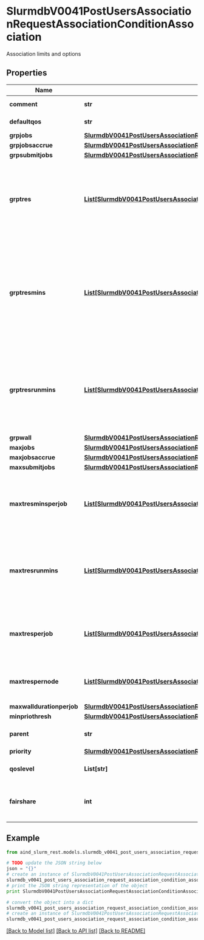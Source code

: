 # SlurmdbV0041PostUsersAssociationRequestAssociationConditionAssociation

Association limits and options

## Properties

Name | Type | Description | Notes
------------ | ------------- | ------------- | -------------
**comment** | **str** | Arbitrary comment | [optional] 
**defaultqos** | **str** | Default QOS | [optional] 
**grpjobs** | [**SlurmdbV0041PostUsersAssociationRequestAssociationConditionAssociationGrpjobs**](SlurmdbV0041PostUsersAssociationRequestAssociationConditionAssociationGrpjobs.md) |  | [optional] 
**grpjobsaccrue** | [**SlurmdbV0041PostUsersAssociationRequestAssociationConditionAssociationGrpjobsaccrue**](SlurmdbV0041PostUsersAssociationRequestAssociationConditionAssociationGrpjobsaccrue.md) |  | [optional] 
**grpsubmitjobs** | [**SlurmdbV0041PostUsersAssociationRequestAssociationConditionAssociationGrpsubmitjobs**](SlurmdbV0041PostUsersAssociationRequestAssociationConditionAssociationGrpsubmitjobs.md) |  | [optional] 
**grptres** | [**List[SlurmdbV0041PostUsersAssociationRequestAssociationConditionAssociationGrptresInner]**](SlurmdbV0041PostUsersAssociationRequestAssociationConditionAssociationGrptresInner.md) | Maximum number of TRES able to be allocated by running jobs in this association and its children | [optional] 
**grptresmins** | [**List[SlurmdbV0041PostUsersAssociationRequestAssociationConditionAssociationGrptresInner]**](SlurmdbV0041PostUsersAssociationRequestAssociationConditionAssociationGrptresInner.md) | Total number of TRES minutes that can possibly be used by past, present and future jobs in this association and its children | [optional] 
**grptresrunmins** | [**List[SlurmdbV0041PostUsersAssociationRequestAssociationConditionAssociationGrptresInner]**](SlurmdbV0041PostUsersAssociationRequestAssociationConditionAssociationGrptresInner.md) | Maximum number of TRES minutes able to be allocated by running jobs in this association and its children | [optional] 
**grpwall** | [**SlurmdbV0041PostUsersAssociationRequestAssociationConditionAssociationGrpwall**](SlurmdbV0041PostUsersAssociationRequestAssociationConditionAssociationGrpwall.md) |  | [optional] 
**maxjobs** | [**SlurmdbV0041PostUsersAssociationRequestAssociationConditionAssociationMaxjobs**](SlurmdbV0041PostUsersAssociationRequestAssociationConditionAssociationMaxjobs.md) |  | [optional] 
**maxjobsaccrue** | [**SlurmdbV0041PostUsersAssociationRequestAssociationConditionAssociationMaxjobsaccrue**](SlurmdbV0041PostUsersAssociationRequestAssociationConditionAssociationMaxjobsaccrue.md) |  | [optional] 
**maxsubmitjobs** | [**SlurmdbV0041PostUsersAssociationRequestAssociationConditionAssociationMaxsubmitjobs**](SlurmdbV0041PostUsersAssociationRequestAssociationConditionAssociationMaxsubmitjobs.md) |  | [optional] 
**maxtresminsperjob** | [**List[SlurmdbV0041PostUsersAssociationRequestAssociationConditionAssociationGrptresInner]**](SlurmdbV0041PostUsersAssociationRequestAssociationConditionAssociationGrptresInner.md) | Maximum number of TRES minutes each job is able to use in this association | [optional] 
**maxtresrunmins** | [**List[SlurmdbV0041PostUsersAssociationRequestAssociationConditionAssociationGrptresInner]**](SlurmdbV0041PostUsersAssociationRequestAssociationConditionAssociationGrptresInner.md) | Maximum number of TRES minutes able to be allocated by running jobs in this association | [optional] 
**maxtresperjob** | [**List[SlurmdbV0041PostUsersAssociationRequestAssociationConditionAssociationGrptresInner]**](SlurmdbV0041PostUsersAssociationRequestAssociationConditionAssociationGrptresInner.md) | Maximum number of TRES each job is able to use in this association | [optional] 
**maxtrespernode** | [**List[SlurmdbV0041PostUsersAssociationRequestAssociationConditionAssociationGrptresInner]**](SlurmdbV0041PostUsersAssociationRequestAssociationConditionAssociationGrptresInner.md) | Maximum number of TRES each node is able to use | [optional] 
**maxwalldurationperjob** | [**SlurmdbV0041PostUsersAssociationRequestAssociationConditionAssociationMaxwalldurationperjob**](SlurmdbV0041PostUsersAssociationRequestAssociationConditionAssociationMaxwalldurationperjob.md) |  | [optional] 
**minpriothresh** | [**SlurmdbV0041PostUsersAssociationRequestAssociationConditionAssociationMinpriothresh**](SlurmdbV0041PostUsersAssociationRequestAssociationConditionAssociationMinpriothresh.md) |  | [optional] 
**parent** | **str** | Name of parent account | [optional] 
**priority** | [**SlurmdbV0041PostUsersAssociationRequestAssociationConditionAssociationPriority**](SlurmdbV0041PostUsersAssociationRequestAssociationConditionAssociationPriority.md) |  | [optional] 
**qoslevel** | **List[str]** | List of available QOS names | [optional] 
**fairshare** | **int** | Allocated shares used for fairshare calculation | [optional] 

## Example

```python
from aind_slurm_rest.models.slurmdb_v0041_post_users_association_request_association_condition_association import SlurmdbV0041PostUsersAssociationRequestAssociationConditionAssociation

# TODO update the JSON string below
json = "{}"
# create an instance of SlurmdbV0041PostUsersAssociationRequestAssociationConditionAssociation from a JSON string
slurmdb_v0041_post_users_association_request_association_condition_association_instance = SlurmdbV0041PostUsersAssociationRequestAssociationConditionAssociation.from_json(json)
# print the JSON string representation of the object
print SlurmdbV0041PostUsersAssociationRequestAssociationConditionAssociation.to_json()

# convert the object into a dict
slurmdb_v0041_post_users_association_request_association_condition_association_dict = slurmdb_v0041_post_users_association_request_association_condition_association_instance.to_dict()
# create an instance of SlurmdbV0041PostUsersAssociationRequestAssociationConditionAssociation from a dict
slurmdb_v0041_post_users_association_request_association_condition_association_form_dict = slurmdb_v0041_post_users_association_request_association_condition_association.from_dict(slurmdb_v0041_post_users_association_request_association_condition_association_dict)
```
[[Back to Model list]](../README.md#documentation-for-models) [[Back to API list]](../README.md#documentation-for-api-endpoints) [[Back to README]](../README.md)


